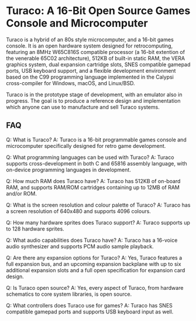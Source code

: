 # Turaco: A 16-Bit Open Source Games Console and Microcomputer

Turaco is a hybrid of an 80s style microcomputer, and a 16-bit games console. It is an open hardware system designed for retrocomputing, featuring an 8MHz W65C816S compatible processor (a 16-bit extention of the venerable 65C02 architecture), 512KB of built-in static RAM, the VERA graphics system, dual expansion cartridge slots, SNES compatible gamepad ports, USB keyboard support, and a flexible development environment based on the C99 programming language implemented in the Calypsi cross-compiler for Windows, macOS, and Linux/BSD.

Turaco is in the prototype stage of development, with an emulator also in progress. The goal is to produce a reference design and implementation which anyone can use to manufacture and sell Turaco systems.

## FAQ

Q: What is Turaco?
A: Turaco is a 16-bit programmable games console and microcomputer specifically designed for retro game development.

Q: What programming languages can be used with Turaco?
A: Turaco supports cross-development in both C and 65816 assembly language, with on-device programming languages in development.

Q: How much RAM does Turaco have?
A: Turaco has 512KB of on-board RAM, and supports RAM/ROM cartridges containing up to 12MB of RAM and/or ROM.

Q: What is the screen resolution and colour palette of Turaco?
A: Turaco has a screen resolution of 640x480 and supports 4096 colours.

Q: How many hardware sprites does Turaco support?
A: Turaco supports up to 128 hardware sprites.

Q: What audio capabilities does Turaco have?
A: Turaco has a 16-voice audio synthesizer and supports PCM audio sample playback.

Q: Are there any expansion options for Turaco?
A: Yes, Turaco features a full expansion bus, and an upcoming expansion backplane with up to six additional expansion slots and a full open specification for expansion card design.

Q: Is Turaco open source?
A: Yes, every aspect of Turaco, from hardware schematics to core system libraries, is open source.

Q: What controllers does Turaco use for games?
A: Turaco has SNES compatible gamepad ports and supports USB keyboard input as well.
